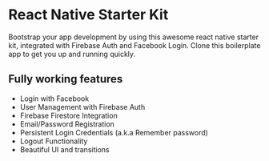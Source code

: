 # React Native Starter Kit 

Bootstrap your app development by using this awesome react native starter kit, integrated with Firebase Auth and Facebook Login. Clone this boilerplate app to get you up and running quickly.

## Fully working features

* Login with Facebook
* User Management with Firebase Auth
* Firebase Firestore Integration
* Email/Password Registration
* Persistent Login Credentials (a.k.a Remember password)
* Logout Functionality
* Beautiful UI and transitions



